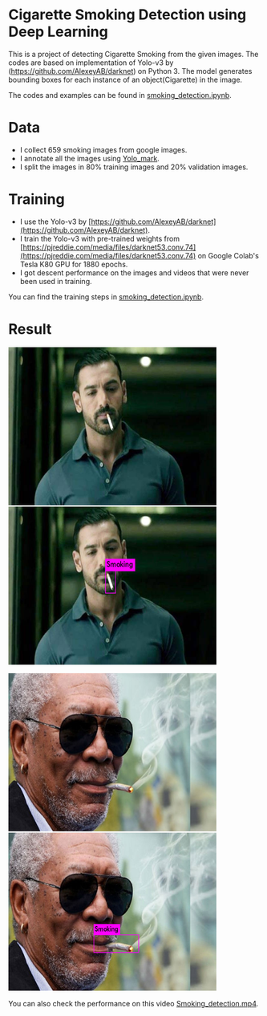 # Cigarette Smoking Detection using Deep Learning

This is a project of detecting Cigarette Smoking from the given images. The codes are based on implementation of Yolo-v3 by (https://github.com/AlexeyAB/darknet) on Python 3. The model generates bounding boxes for each instance of an object(Cigarette) in the image.

The codes and examples can be found in [smoking_detection.ipynb](smoking_detection.ipynb).

# Data

* I collect 659 smoking images from google images.
* I annotate all the images using [Yolo_mark](https://github.com/AlexeyAB/Yolo_mark).
* I split the images in 80% training images and 20% validation images.

# Training

* I use the Yolo-v3 by [https://github.com/AlexeyAB/darknet](https://github.com/AlexeyAB/darknet).
* I train the Yolo-v3 with pre-trained weights from [https://pjreddie.com/media/files/darknet53.conv.74](https://pjreddie.com/media/files/darknet53.conv.74) on Google Colab's Tesla K80 GPU for 1880 epochs.
* I got descent performance on the images and videos that were never been used in training.

You can find the training steps in [smoking_detection.ipynb](smoking_detection.ipynb).

# Result

<p float="left">
  <img src="smoking.jpg" width="415" height=315"/>
  <img src="smoking_det.jpg" width="415" height=315" /> 
</p>
<p float="left">
  <img src="smoking5.jpg" width="415" height=315"/>
  <img src="smoking5_det.jpg" width="415" height=315" /> 
</p>

You can also check the performance on this video [Smoking_detection.mp4](Smoking_detection.mp4).

